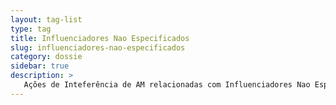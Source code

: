 ```yaml
---
layout: tag-list
type: tag
title: Influenciadores Nao Especificados
slug: influenciadores-nao-especificados
category: dossie
sidebar: true
description: >
   Ações de Inteferência de AM relacionadas com Influenciadores Nao Especificados
---
```

